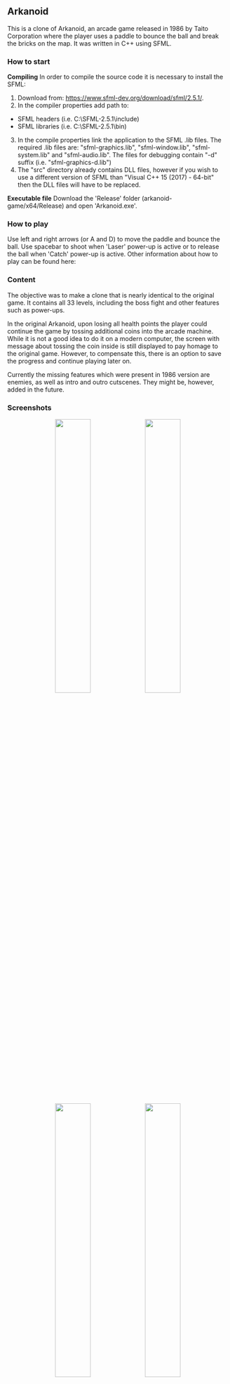 ## Arkanoid

This is a clone of Arkanoid, an arcade game released in 1986 by Taito Corporation where the player uses a paddle to bounce the ball and break the bricks on the map. It was written in C++ using SFML. 

### How to start
**Compiling**
In order to compile the source code it is necessary to install the SFML:
1. Download from: https://www.sfml-dev.org/download/sfml/2.5.1/. 
2. In the compiler properties add path to: 
  - SFML headers (i.e. C:\SFML-2.5.1\include)
  - SFML libraries (i.e. C:\SFML-2.5.1\bin)
3. In the compile properties link the application to the SFML .lib files. The required .lib files are: "sfml-graphics.lib", "sfml-window.lib", "sfml-system.lib" and "sfml-audio.lib". The files for debugging contain "-d" suffix (i.e. "sfml-graphics-d.lib")
4. The "src" directory already contains DLL files, however if you wish to use a different version of SFML than "Visual C++ 15 (2017) - 64-bit" then the DLL files will have to be replaced. 

**Executable file**
Download the 'Release' folder (arkanoid-game/x64/Release) and open 'Arkanoid.exe'.

### How to play
Use left and right arrows (or A and D) to move the paddle and bounce the ball. Use spacebar to shoot when 'Laser' power-up is active or to release the ball when 'Catch' power-up is active. Other information about how to play can be found here:

### Content
The objective was to make a clone that is nearly identical to the original game. It contains all 33 levels, including the boss fight and other features such as power-ups. 

In the original Arkanoid, upon losing all health points the player could continue the game by tossing additional coins into the arcade machine. While it is not a good idea to do it on a modern computer, the screen with message about tossing the coin inside is still displayed to pay homage to the original game. However, to compensate this, there is an option to save the progress and continue playing later on. 

Currently the missing features which were present in 1986 version are enemies, as well as intro and outro cutscenes. They might be, however, added in the future.



### Screenshots
<p align="middle">
  <img src="https://user-images.githubusercontent.com/45266505/142075887-43036ddd-48ad-426c-b237-0b9168293075.png" width=40% height=40%>
  <img src="https://user-images.githubusercontent.com/45266505/142075993-9668e848-66e2-4f8b-86a7-64f181f890c5.png" width=40% height=40%>
  <img src="https://user-images.githubusercontent.com/45266505/169883606-46cae50b-b9e4-4136-bc49-e69324e7d0af.png" width=40% height=40%>
  <img src="https://user-images.githubusercontent.com/45266505/169883622-a265583f-0358-4b10-b975-0b5b7dcbf41e.png" width=40% height=40%>
  <img src="https://user-images.githubusercontent.com/45266505/169883638-1b97f306-82aa-4ebc-90fc-23f21ece7dbf.png" width=40% height=40%>
  <img src="https://user-images.githubusercontent.com/45266505/169883655-95420fd5-328f-43b9-9151-f389393e060a.png" width=40% height=40%>
  <img src="https://user-images.githubusercontent.com/45266505/169883663-17ad11ac-1e3f-4f05-9b4f-207e2e70a182.png" width=40% height=40%>
  <img src="https://user-images.githubusercontent.com/45266505/169883680-91af50e8-27ba-46df-8a10-14cd766e6f74.png" width=40% height=40%>
  <img src="https://user-images.githubusercontent.com/45266505/142076400-792f2de1-a5d3-4368-95d1-27b9efb611b0.png" width=40% height=40%>
  <img src="https://user-images.githubusercontent.com/45266505/142076467-78feb417-1a67-475c-96cf-df4916adb7e1.png" width=40% height=40%>
</p>
